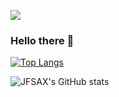 ![](https://komarev.com/ghpvc/?username=jfsax&color=blue&style=flat)
<!-- test -->
### Hello there 👋

[![Top Langs](https://github-readme-stats.vercel.app/api/top-langs/?username=jfsax)](https://github.com/hfsax/github-readme-stats&theme=dracula)

![JFSAX's GitHub stats](https://github-readme-stats.vercel.app/api?username=jfsax&show_icons=true&theme=dracula)

<!--
**jfsax/jfsax** is a ✨ _special_ ✨ repository because its `README.md` (this file) appears on your GitHub profile.

Here are some ideas to get you started:

- 🔭 I’m currently working on ...
- 🌱 I’m currently learning ...
- 👯 I’m looking to collaborate on ...
- 🤔 I’m looking for help with ...
- 💬 Ask me about ...
- 📫 How to reach me: ...
- 😄 Pronouns: ...
- ⚡ Fun fact: ...
-->
